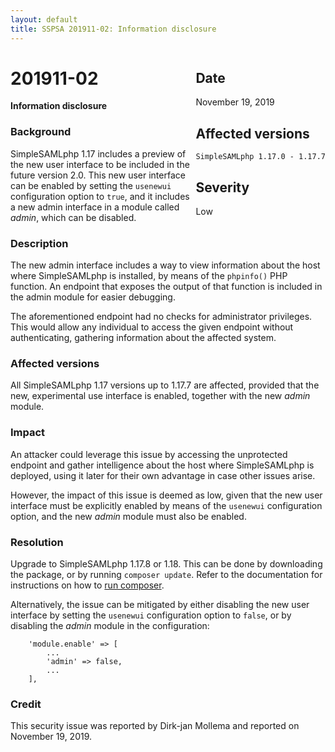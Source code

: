```yaml
---
layout: default
title: SSPSA 201911-02: Information disclosure
---
```


<div class="sidebar-warning" style="float: right;">
<h2>Date</h2>
November 19, 2019
<h2>Affected versions</h2>
<code>SimpleSAMLphp 1.17.0 - 1.17.7</code><br/>
<h2>Severity</h2>
Low
</div>

# 201911-02

**Information disclosure**

### Background

SimpleSAMLphp 1.17 includes a preview of the new user interface to be included in the future version 2.0. This new user
interface can be enabled by setting the `usenewui` configuration option to `true`, and it includes a new admin interface
in a module called _admin_, which can be disabled.

### Description

The new admin interface includes a way to view information about the host where SimpleSAMLphp is installed, by means of
the `phpinfo()` PHP function. An endpoint that exposes the output of that function is included in the admin module for
easier debugging.

The aforementioned endpoint had no checks for administrator privileges. This would allow any individual
to access the given endpoint without authenticating, gathering information about the affected system.

### Affected versions

All SimpleSAMLphp 1.17 versions up to 1.17.7 are affected, provided that the new, experimental use interface is enabled,
together with the new _admin_ module.

### Impact

An attacker could leverage this issue by accessing the unprotected endpoint and gather intelligence about the host where
SimpleSAMLphp is deployed, using it later for their own advantage in case other issues arise.

However, the impact of this issue is deemed as low, given that the new user interface must be explicitly enabled by
means of the `usenewui` configuration option, and the new _admin_ module must also be enabled.

### Resolution

Upgrade to SimpleSAMLphp 1.17.8 or 1.18. This can be done by downloading the package, or by running `composer update`.
Refer to the documentation for instructions on how to
[run composer](https://simplesamlphp.org/docs/stable/simplesamlphp-install-repo).

Alternatively, the issue can be mitigated by either disabling the new user interface by setting the `usenewui`
configuration option to `false`, or by disabling the _admin_ module in the configuration:

```
    'module.enable' => [
        ...
        'admin' => false,
        ...
    ],
```

### Credit

This security issue was reported  by Dirk-jan Mollema and reported on November 19, 2019.
